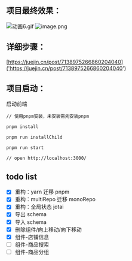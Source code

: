 ## 项目最终效果：

![动画6.gif](./assets/show.gif)
![image.png](https://p3-juejin.byteimg.com/tos-cn-i-k3u1fbpfcp/424b6a75103d4f12b7ef206b03d670d9~tplv-k3u1fbpfcp-watermark.image?)

## 详细步骤：

[https://juejin.cn/post/7138975266860204040]('https://juejin.cn/post/7138975266860204040')

## 项目启动：

启动前端

```
// 使用pnpm安装，未安装需先安装pnpm

pnpm install

pnpm run installChild

pnpm run start

// open http://localhost:3000/
```

## todo list

- [x] 重构：yarn 迁移 pnpm
- [x] 重构：multiRepo 迁移 monoRepo
- [x] 重构：全局状态 jotai
- [x] 导出 schema
- [x] 导入 schema
- [x] 删除组件/向上移动/向下移动
- [x] 组件-店铺信息
- [ ] 组件-商品搜索
- [ ] 组件-商品分组

